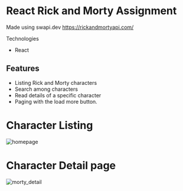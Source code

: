 # React Rick and Morty Assignment

Made using swapi.dev
https://rickandmortyapi.com/

Technologies
- React

## Features

- Listing Rick and Morty characters
- Search among characters
- Read details of a specific character
- Paging with the load more button.

# Character Listing

![homepage](https://user-images.githubusercontent.com/49120729/127483072-0922572f-4be5-4d56-9dd0-728cc7ebb05d.jpg)

# Character Detail page

![morty_detail](https://user-images.githubusercontent.com/49120729/127483101-7b70bab5-b17d-486a-80a5-4500c998a7fb.jpg)
